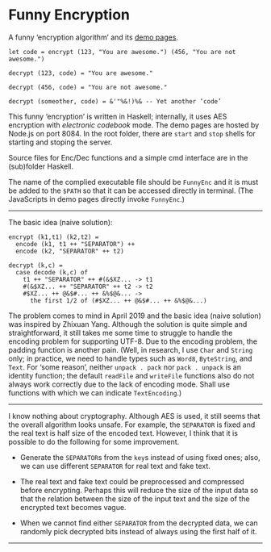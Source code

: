 # Funny Encryption

A funny ‘encryption algorithm’ and its [demo pages](http://enc.yozora.moe).

```
let code = encrypt (123, "You are awesome.") (456, "You are not awesome.")

decrypt (123, code) = "You are awesome."

decrypt (456, code) = "You are not awesome."

decrypt (someother, code) = &'"%&!)%& -- Yet another ‘code’

```

This funny ‘encryption’ is written in Haskell; internally, it uses AES encryption with *electronic codebook* mode. The demo pages are hosted by Node.js on port 8084. In the root folder, there are `start` and `stop` shells for starting and stoping the server.

Source files for Enc/Dec functions and a simple cmd interface are in the (sub)folder Haskell.

The name of the complied executable file should be `FunnyEnc` and it is must be added to the `$PATH` so that it can be accessed directly in terminal. (The JavaScripts in demo pages directly invoke `FunnyEnc`.)


----

The basic idea (naive solution):

```
encrypt (k1,t1) (k2,t2) =
  encode (k1, t1 ++ "SEPARATOR") ++ 
  encode (k2, "SEPARATOR" ++ t2)

decrypt (k,c) =
  case decode (k,c) of
    t1 ++ "SEPARATOR" ++ #(&$XZ... -> t1
    #(&$XZ... ++ "SEPARATOR" ++ t2 -> t2
    #$XZ... ++ @&$#... ++ &%$@&... ->
      the first 1/2 of (#$XZ... ++ @&$#... ++ &%$@&...)
```

The problem comes to mind in April 2019 and the basic idea (naive solution) was inspired by Zhixuan Yang. Although the solution is quite simple and straightforward, it still takes me some time to struggle to handle the encoding problem for supporting UTF-8. Due to the encoding problem, the padding function is another pain. (Well, in research, I use `Char` and `String` only; in practice, we need to handle types such as `Word8`, `ByteString`, and `Text`. For ‘some reason’, neither `unpack . pack` nor `pack . unpack` is an identity function; the default `readFile` and `writeFile` functions also do not always work correctly due to the lack of encoding mode. Shall use functions with which we can indicate `TextEncoding`.) 


----

I know nothing about cryptography. Although AES is used, it still seems that the overall algorithm looks unsafe. For example, the `SEPARATOR` is fixed and the real text is half size of the encoded text. However, I think that it is possible to do the following for some improvement.

- Generate the `SEPARATOR`s from the `key`s instead of using fixed ones; also, we can use different `SEPARATOR` for real text and fake text.

- The real text and fake text could be preprocessed and compressed before encrypting. Perhaps this will reduce the size of the input data so that the relation between the size of the input text and the size of the encrypted text becomes vague.

- When we cannot find either `SEPARATOR` from the decrypted data, we can randomly pick decrypted bits instead of always using the first half of it.

----